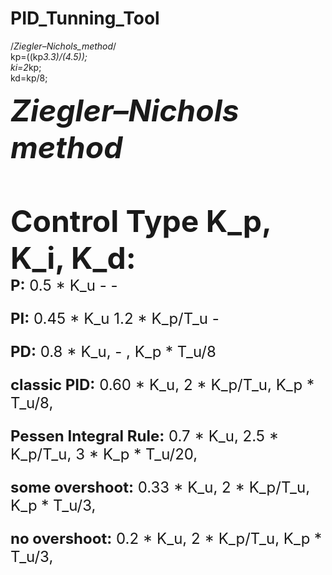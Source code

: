 # PID_Tunning_Tool

/*Ziegler–Nichols_method*/ <br>
    kp=((kp*3.3)/(4.5));<br>
    ki=2*kp; <br>
    kd=kp/8; <br>

<font size =10>
<i><b>Ziegler–Nichols method</i></b><br><br>
<b>Control Type K_p, 	K_i, K_d:</b><br>
</font>

<font size = 5>
<b>P:</b>	0.5 * K_u	        -	        -

<b>PI:</b>	0.45 * K_u	1.2 * K_p/T_u	-

<b>PD:</b>	0.8 * K_u,	- ,	K_p * T_u/8

<b>classic PID:</b>	0.60 * K_u,	2 * K_p/T_u,	K_p * T_u/8,

<b>Pessen Integral Rule:</b>	0.7 * K_u,	2.5 * K_p/T_u,	3 * K_p * T_u/20,

<b>some overshoot:</b> 	0.33 * K_u,	2 * K_p/T_u,	K_p * T_u/3,

<b>no overshoot:</b>	0.2 * K_u,	2 * K_p/T_u,	K_p * T_u/3,
</font>
